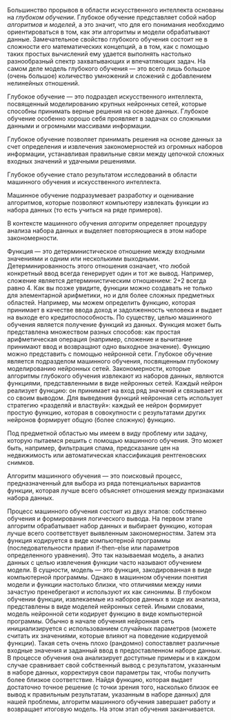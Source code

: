 Большинство прорывов в области искусственного интеллекта основаны на *глубоком обуче­нии*.
Глубокое обучение представляет собой набор *алгоритмов* и *моделей*, а это значит, что для его понимания необходимо ориентироваться в том, как эти алгоритмы и модели обрабатывают данные. 
Замечательное свойство глубокого обучения состоит не в сложности его математических концепций, а в том, как с помощью таких простых вычис­лений ему удается выполнять настолько разнообразный спектр захватываю­щих и впечатляющих задач.  На самом
деле модель глубокого обучения — это всего лишь большое (очень большое) количество умножений и сложений с добавлением нелинейных отношений.

Глубокое обучение — это подраздел искусственного интеллекта, посвящен­ный моделированию крупных нейронных сетей, которые способны прини­мать верные решения на основе данных.  Глубокое обучение особенно хорошо себя проявляет в задачах со сложными данными и огромными массивами информации.

Глубокое обучение позволяет принимать решения на основе данных за счет определения и извлечения закономерностей из огромных наборов информации, устанавливая правильные связи между цепочкой сложных входных значений и удачными решениями.

Глубокое обучение стало результатом исследований в области машинного об­учения и искусственного интеллекта. 

Машинное обучение подразумевает разработку и оценивание алгоритмов, которые позволяют компьютеру извлекать функции из набора данных (то есть учиться на ряде примеров). 

В контексте машинного обучения *алгоритм* определяет процедуру анализа набора данных и выделяет повторяющиеся в этом наборе закономер­ности.

Функция — это детерминистическое отношение между входными значе­ниями и одним или несколькими выходными. Детерминированность этого отношения означает, что любой конкретный ввод всегда генерирует один и тот же вывод. Например, сложение является детерминистическим отноше­нием: 2+2 всегда равно 4. Как вы позже увидите, функции можно создавать не только для элементарной арифметики, но и для более сложных предмет­ных областей. Например, мы можем определить функцию, которая принимает в качестве ввода доход и задолженность человека и выдает на выходе его кредитоспособность. По существу, целью машинного обуче­ния является получение функций из данных. Функция может быть представлена множеством разных способов: как простая арифметическая операция (напри­мер, сложение и вычитание принимают ввод и возвращают одно выходное зна­чение). Функцию можно представить с помощью нейронной сети. Глубокое об­учение является подразделом машинного обучения, посвященным глубокому моделированию нейронных сетей.  Закономерности, которые алгоритмы глу­бокого обучения извлекают из наборов данных, являются функциями, пред­ставленными в виде нейронных сетей. Каждый нейрон реализует функцию: он при­нимает на вход ряд значений и связывает их со своим выводом. Для выведения функций нейронная сеть использует стратегию «разде­ляй и властвуй»: каждый ее нейрон формирует простую функцию, которая в совокупности с результатами других нейронов формирует общую (более сложную) функцию. 

Под предметной областью мы имеем в виду проблему или задачу, которую пыта­емся решить с помощью машинного обучения. Это может быть, например, филь­трация спама, предсказание цен на недвижимость или автоматическая классифи­кация рентгеновских снимков.

Алгоритм машинного обучения — это поисковый процесс, предназначенный для выбора из ряда потенциальных вариантов функции, которая лучше всего объясняет отношения между признаками набора данных.

Процесс машинного обучения состоит из двух этапов: собственно обуче­ния и формирования логического вывода. На первом этапе алгоритм обра­батывает набор данных и выбирает функцию, которая лучше всего соответ­ствует выявленным закономерностям. Затем эта функция кодируется в виде компьютерной программы (последовательности правил if-then-else или па­раметров определенного уравнения). Это так называемая модель, а анализ данных с целью извлечения функции часто называют обучением модели. В сущности, модель — это функция, закодированная в виде компьютер­ной программы. Однако в машинном обучении понятия модели и функции настолько близки, что отличиями между ними зачастую пренебрегают и ис­пользуют их как синонимы.
В глубоком обучении функции, извлекаемые из наборов данных в ходе их анализа, представлены в виде моделей нейронных сетей. Иными словами, модель нейронной сети кодирует функцию в виде компьютерной программы. Обычно в начале обучения нейронная сеть инициализируется с использова­нием случайных параметров (можете считать их значениями, которые влияют на поведение ко­дируемой функции). Такая сеть очень плохо (рандомно) сопоставляет различные входные значения и заданный ввод в предоставленном наборе данных. В процессе об­учения она анализирует доступные примеры и в каждом случае сравнивает свой собственный вывод с результатом, указанным в наборе данных, корректируя свои параметры так, чтобы получить более близкое соответствие. Найдя функцию, которая выдает достаточно точное решение (с точки зрения того, на­сколько близок ее вывод к правильным результатам, указанным в наборе дан­ных) для нашей проблемы, алгоритм машинного обучения завершает работу и возвращает итоговую модель. На этом этап обучения заканчивается.

